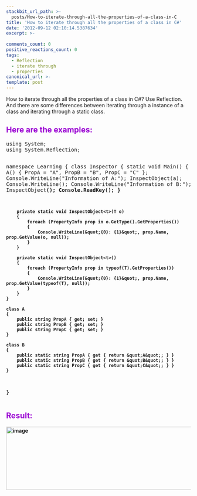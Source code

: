 ```yaml
---
stackbit_url_path: >-
  posts/How-to-iterate-through-all-the-properties-of-a-class-in-C
title: 'How to iterate through all the properties of a class in C#'
date: '2012-09-12 02:10:14.5387634'
excerpt: >-
  
comments_count: 0
positive_reactions_count: 0
tags: 
  - Reflection
  - iterate through
  - properties
canonical_url: >-
template: post
---
```

<p>How to iterate through all the properties of a class in C#? Use Reflection. And there are some differences between iterating through a instance of a class and iterating through a static class.</p>  <h2><font color="#9b00d3">Here are the examples:</font></h2>  <pre class="brush: csharp">using System;
using System.Reflection;

namespace Learning
{
    class Inspector
    {
        static void Main()
        {
            A a = new A() { PropA = &quot;A&quot;, PropB = &quot;B&quot;, PropC = &quot;C&quot; };
            Console.WriteLine(&quot;Information of A:&quot;);
            InspectObject<a>(a);
            Console.WriteLine();
            Console.WriteLine(&quot;Information of B:&quot;);
            InspectObject<b>();
            Console.ReadKey();
        }

        private static void InspectObject<t>(T o)
        {
            foreach (PropertyInfo prop in o.GetType().GetProperties())
            {
                Console.WriteLine(&quot;{0}: {1}&quot;, prop.Name, prop.GetValue(o, null));
            }
        }

        private static void InspectObject<t>()
        {
            foreach (PropertyInfo prop in typeof(T).GetProperties())
            {
                Console.WriteLine(&quot;{0}: {1}&quot;, prop.Name, prop.GetValue(typeof(T), null));
            }
        }
    }

    class A
    {
        public string PropA { get; set; }
        public string PropB { get; set; }
        public string PropC { get; set; }
    }

    class B
    {
        public static string PropA { get { return &quot;A&quot;; } }
        public static string PropB { get { return &quot;B&quot;; } }
        public static string PropC { get { return &quot;C&quot;; } }
    }
}</pre>

<h2><font color="#9b00d3">Result:</font></h2>

<p><a href="http://zizhujy.com/blog/image.axd?picture=image_605.png"><img style="background-image: none; border-bottom: 0px; border-left: 0px; padding-left: 0px; padding-right: 0px; display: inline; border-top: 0px; border-right: 0px; padding-top: 0px" title="image" border="0" alt="image" src="http://zizhujy.com/blog/image.axd?picture=image_thumb_294.png" width="644" height="172" /></a></p>